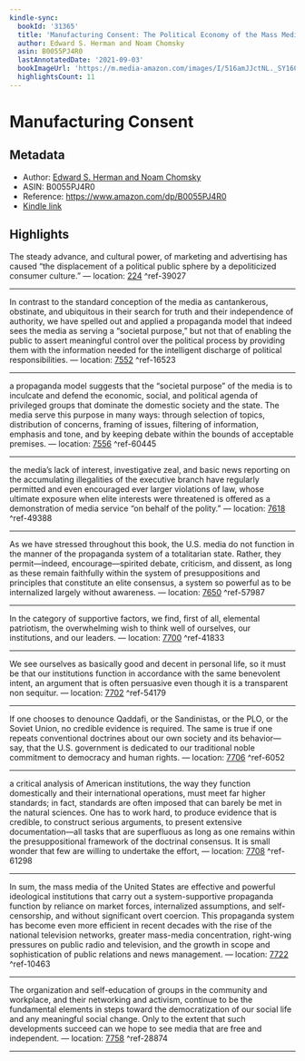 ```yaml
---
kindle-sync:
  bookId: '31365'
  title: 'Manufacturing Consent: The Political Economy of the Mass Media'
  author: Edward S. Herman and Noam Chomsky
  asin: B0055PJ4R0
  lastAnnotatedDate: '2021-09-03'
  bookImageUrl: 'https://m.media-amazon.com/images/I/516amJJctNL._SY160.jpg'
  highlightsCount: 11
---
```

# Manufacturing Consent
## Metadata
* Author: [Edward S. Herman and Noam Chomsky](https://www.amazon.com/Edward-S-Herman/e/B000APBH1G/ref=dp_byline_cont_ebooks_1)
* ASIN: B0055PJ4R0
* Reference: https://www.amazon.com/dp/B0055PJ4R0
* [Kindle link](kindle://book?action=open&asin=B0055PJ4R0)

## Highlights
The steady advance, and cultural power, of marketing and advertising has caused “the displacement of a political public sphere by a depoliticized consumer culture.” — location: [224](kindle://book?action=open&asin=B0055PJ4R0&location=224) ^ref-39027

---
In contrast to the standard conception of the media as cantankerous, obstinate, and ubiquitous in their search for truth and their independence of authority, we have spelled out and applied a propaganda model that indeed sees the media as serving a “societal purpose,” but not that of enabling the public to assert meaningful control over the political process by providing them with the information needed for the intelligent discharge of political responsibilities. — location: [7552](kindle://book?action=open&asin=B0055PJ4R0&location=7552) ^ref-16523

---
a propaganda model suggests that the “societal purpose” of the media is to inculcate and defend the economic, social, and political agenda of privileged groups that dominate the domestic society and the state. The media serve this purpose in many ways: through selection of topics, distribution of concerns, framing of issues, filtering of information, emphasis and tone, and by keeping debate within the bounds of acceptable premises. — location: [7556](kindle://book?action=open&asin=B0055PJ4R0&location=7556) ^ref-60445

---
the media’s lack of interest, investigative zeal, and basic news reporting on the accumulating illegalities of the executive branch have regularly permitted and even encouraged ever larger violations of law, whose ultimate exposure when elite interests were threatened is offered as a demonstration of media service “on behalf of the polity.” — location: [7618](kindle://book?action=open&asin=B0055PJ4R0&location=7618) ^ref-49388

---
As we have stressed throughout this book, the U.S. media do not function in the manner of the propaganda system of a totalitarian state. Rather, they permit—indeed, encourage—spirited debate, criticism, and dissent, as long as these remain faithfully within the system of presuppositions and principles that constitute an elite consensus, a system so powerful as to be internalized largely without awareness. — location: [7650](kindle://book?action=open&asin=B0055PJ4R0&location=7650) ^ref-57987

---
In the category of supportive factors, we find, first of all, elemental patriotism, the overwhelming wish to think well of ourselves, our institutions, and our leaders. — location: [7700](kindle://book?action=open&asin=B0055PJ4R0&location=7700) ^ref-41833

---
We see ourselves as basically good and decent in personal life, so it must be that our institutions function in accordance with the same benevolent intent, an argument that is often persuasive even though it is a transparent non sequitur. — location: [7702](kindle://book?action=open&asin=B0055PJ4R0&location=7702) ^ref-54179

---
If one chooses to denounce Qaddafi, or the Sandinistas, or the PLO, or the Soviet Union, no credible evidence is required. The same is true if one repeats conventional doctrines about our own society and its behavior—say, that the U.S. government is dedicated to our traditional noble commitment to democracy and human rights. — location: [7706](kindle://book?action=open&asin=B0055PJ4R0&location=7706) ^ref-6052

---
a critical analysis of American institutions, the way they function domestically and their international operations, must meet far higher standards; in fact, standards are often imposed that can barely be met in the natural sciences. One has to work hard, to produce evidence that is credible, to construct serious arguments, to present extensive documentation—all tasks that are superfluous as long as one remains within the presuppositional framework of the doctrinal consensus. It is small wonder that few are willing to undertake the effort, — location: [7708](kindle://book?action=open&asin=B0055PJ4R0&location=7708) ^ref-61298

---
In sum, the mass media of the United States are effective and powerful ideological institutions that carry out a system-supportive propaganda function by reliance on market forces, internalized assumptions, and self-censorship, and without significant overt coercion. This propaganda system has become even more efficient in recent decades with the rise of the national television networks, greater mass-media concentration, right-wing pressures on public radio and television, and the growth in scope and sophistication of public relations and news management. — location: [7722](kindle://book?action=open&asin=B0055PJ4R0&location=7722) ^ref-10463

---
The organization and self-education of groups in the community and workplace, and their networking and activism, continue to be the fundamental elements in steps toward the democratization of our social life and any meaningful social change. Only to the extent that such developments succeed can we hope to see media that are free and independent. — location: [7758](kindle://book?action=open&asin=B0055PJ4R0&location=7758) ^ref-28874

---
